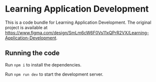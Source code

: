 
  # Learning Application Development

  This is a code bundle for Learning Application Development. The original project is available at https://www.figma.com/design/SmLm6cW6F0Vs11xQPrR2VX/Learning-Application-Development.

  ## Running the code

  Run `npm i` to install the dependencies.

  Run `npm run dev` to start the development server.
  